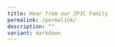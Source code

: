 ```yaml
---
title: Hear from our JPJC Family
permalink: /permalink/
description: ""
variant: markdown
---
```

<div align="justify" hidden="">
<h3>Hear from our JPJC Family</h3>
<h4>5 Reasons why JPJC</h4>

<p>Hear ye! Hear ye! Check out this video featuring our JPJC student leaders sharing with you&nbsp;<strong>#WhyJP</strong> is the college for you. Here are 5 reasons to choose JPJC.&nbsp;Find out what makes JPJC a place with vibrant student culture and how our JPJC family is like.</p>


<figure><iframe width="560" height="315" src="https://www.youtube.com/embed/EGHvZ0HTAxk" title="#WhyJP Open House 2023 - 5 Reasons #WhyJP is the college for you" frameborder="0" allow="accelerometer; autoplay; clipboard-write; encrypted-media; gyroscope; picture-in-picture; web-share" allowfullscreen=""></iframe></figure>

<h4>Coming Home to JPJC</h4>
<p>
Check out our alumni’s sharing on their college experiences in this video (featuring alumni from Jurong JC, Pioneer JC and Jurong Pioneer JC). Find out more about the wide variety of programmes such as the <a href="/language-elective-programmes/">Chinese and Malay Language Elective Programmes</a> and <a href="/jpjc-experience/co-curriculum/talent-and-leadership/">Talent &amp; Leadership Development Programme</a> that JPJC has to offer.</p>

<figure>
<iframe width="560" height="315" src="https://www.youtube.com/embed/Z6eS5l-msTM" title="YouTube video player" frameborder="0" allow="accelerometer; autoplay; clipboard-write; encrypted-media; gyroscope; picture-in-picture; web-share" allowfullscreen=""></iframe></figure>

<h4>Back to College with my son</h4>
<p>
Check out this video featuring a candid sharing by Jurong JC Alumnus Mr Loo Cheng Chuan and his son, Benjamin Loo, currently a JPJC alumnus. Find out more about their college experiences and the special connection between Mr Loo and his alma mater.</p>
	
<figure>
<iframe width="560" height="315" src="https://www.youtube.com/embed/x73CzcX8wro" title="YouTube video player" frameborder="0" allow="accelerometer; autoplay; clipboard-write; encrypted-media; gyroscope; picture-in-picture; web-share" allowfullscreen=""></iframe></figure>

<h4>Hear more from our JPJC Students</h4>

<p>
Does hearing the word PROJECT frighten you? Fret not! Hear from our JC2 student, Harold of 22S23, who will give you the 101 on Project Work which is an entirely new subject for incoming JC1s. He will keep it real so you will hear about both the challenges that this novel subject poses as well as how the subject is structured in JPJC to help students tide over this hurdle.</p>

<figure>
<iframe width="560" height="315" src="https://www.youtube.com/embed/Nd33kGWOFVM" title="YouTube video player" frameborder="0" allow="accelerometer; autoplay; clipboard-write; encrypted-media; gyroscope; picture-in-picture; web-share" allowfullscreen=""></iframe></figure>

<p>
Choosing your JC after getting your O-level results may be a daunting task, but hearing from those who have been through it makes all the difference. So Kavi of 22A01, our Vice- House Captain of Aries shares with you how he made his important decision post-O levels and the multitude of leadership opportunities that await you at JPJC! So if you're looking for a place that pushes you out of your comfort zone to swank up your host of experiences, look no further!</p>

<figure>
<iframe width="560" height="315" src="https://www.youtube.com/embed/w3GEkxnJ2Ms" title="YouTube video player" frameborder="0" allow="accelerometer; autoplay; clipboard-write; encrypted-media; gyroscope; picture-in-picture; web-share" allowfullscreen=""></iframe></figure>

<p>
It's no secret that the world we live in now is ruled by technology. So what is a special subject that could give you the edge you need to thrive in this VUCA world? Computing, of course! Listen to our JC2 student, Shannon 22S10, who is a computing student, tell you all about the ins and outs, tips and tricks of this hyper relevant subject! She also shares about the many opportunities and competitions outside of the classroom that have helped enrich her computing journey at JPJC!</p>

<figure>
<iframe width="560" height="315" src="https://www.youtube.com/embed/B1I5YadNJVE" title="YouTube video player" frameborder="0" allow="accelerometer; autoplay; clipboard-write; encrypted-media; gyroscope; picture-in-picture; web-share" allowfullscreen=""></iframe></figure>

<p>
STEM- this has become an increasingly familiar term. At JPJC, we pride ourselves on how STEM is well intertwined with our curriculum. But don't take it from us, hear from our student, Wen Jie of 22S21, who shares his experience of the computing program at JPJC as well as the STEM Day that left an imprint in his memories!</p>

<figure>
<iframe width="560" height="315" src="https://www.youtube.com/embed/guaCK2zq78w" title="YouTube video player" frameborder="0" allow="accelerometer; autoplay; clipboard-write; encrypted-media; gyroscope; picture-in-picture; web-share" allowfullscreen=""></iframe></figure>

<h4>Hear more from our JPJC PSG Chairperson</h4>

<p>
Dear parents, what can you do to guide and support your child in his or her junior college journey? Hear first hand experiences of Mr Jasper Liow, JPJC PSG Chairperson whose daughter has recently graduated from JPJC. If you would like to find out more about the roles of PSG@JPJC or join as a member, click <a href="/partnerships/psg/">here</a>.

</p><figure>
<iframe width="560" height="315" src="https://www.youtube.com/embed/smwqTG9YA_w" title="YouTube video player" frameborder="0" allow="accelerometer; autoplay; clipboard-write; encrypted-media; gyroscope; picture-in-picture; web-share" allowfullscreen=""></iframe></figure></div>